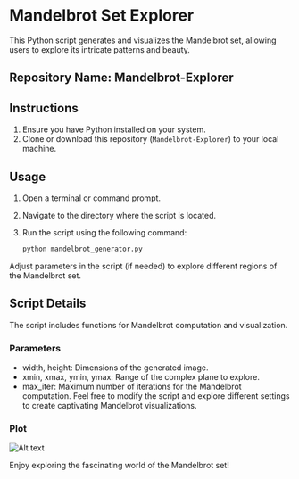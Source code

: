 # Mandelbrot Set Explorer

This Python script generates and visualizes the Mandelbrot set, allowing users to explore its intricate patterns and beauty.

## Repository Name: Mandelbrot-Explorer

## Instructions

1. Ensure you have Python installed on your system.
2. Clone or download this repository (`Mandelbrot-Explorer`) to your local machine.

## Usage

1. Open a terminal or command prompt.
2. Navigate to the directory where the script is located.
3. Run the script using the following command:

   ```bash
   python mandelbrot_generator.py
Adjust parameters in the script (if needed) to explore different regions of the Mandelbrot set.
## Script Details
The script includes functions for Mandelbrot computation and visualization.

### Parameters
- width, height: Dimensions of the generated image.
- xmin, xmax, ymin, ymax: Range of the complex plane to explore.
- max_iter: Maximum number of iterations for the Mandelbrot computation.
Feel free to modify the script and explore different settings to create captivating Mandelbrot visualizations.

### Plot

![Alt text](img/plot.png)

Enjoy exploring the fascinating world of the Mandelbrot set!

